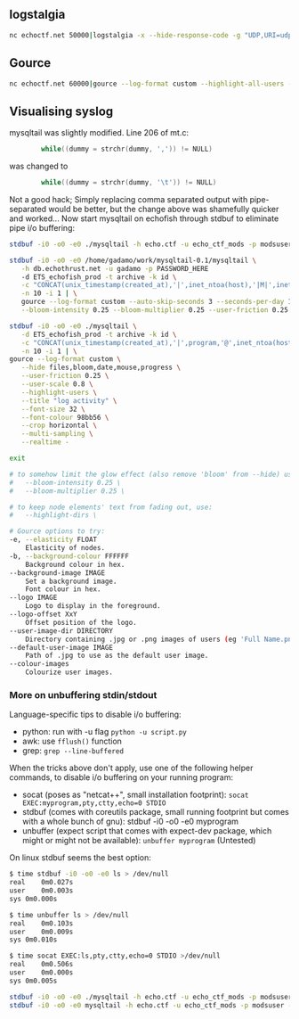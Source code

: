 ## logstalgia
```sh
nc echoctf.net 50000|logstalgia -x --hide-response-code -g "UDP,URI=udp?$,20" -g "TCP,URI=tcp?$,60" -g "ICMP,URI=icmp?$,20" -
```
## Gource
```sh
nc echoctf.net 60000|gource --log-format custom --highlight-all-users --realtime --multi-sampling --auto-skip-seconds 3 --seconds-per-day 1  -f -
```
## Visualising syslog

mysqltail was slightly modified. Line 206 of mt.c:

```c
        while((dummy = strchr(dummy, ',')) != NULL)
```

was changed to


```c
        while((dummy = strchr(dummy, '\t')) != NULL)
```

Not a good hack; Simply replacing comma separated output with pipe-separated would be better, but the change above was shamefully quicker and worked... Now start mysqltail on echofish through stdbuf to eliminate pipe i/o buffering:

```sh
stdbuf -i0 -o0 -e0 ./mysqltail -h echo.ctf -u echo_ctf_mods -p modsuser -d ets_ctf -t vtcpdump -k id -c gource -i 1 -n 1 | gource --log-format custom --highlight-all-users --realtime --multi-sampling --auto-skip-seconds 3 --seconds-per-day 1 -f -
```

```sh
stdbuf -i0 -o0 -e0 /home/gadamo/work/mysqltail-0.1/mysqltail \
   -h db.echothrust.net -u gadamo -p PASSWORD_HERE
   -d ETS_echofish_prod -t archive -k id \
   -c "CONCAT(unix_timestamp(created_at),'|',inet_ntoa(host),'|M|',inet_ntoa(host),'/',program,'/messages')" \
   -n 10 -i 1 | \
   gource --log-format custom --auto-skip-seconds 3 --seconds-per-day 1 --file-idle-time 1 --hide files \
   --bloom-intensity 0.25 --bloom-multiplier 0.25 --user-friction 0.25 --highlight-all-users --realtime -
```

```sh
stdbuf -i0 -o0 -e0 ./mysqltail \
   -d ETS_echofish_prod -t archive -k id \
   -c "CONCAT(unix_timestamp(created_at),'|',program,'@',inet_ntoa(host),'|A|','log/',inet_ntoa(host),'/',program,'/messages')" \
   -n 10 -i 1 | \
gource --log-format custom \
   --hide files,bloom,date,mouse,progress \
   --user-friction 0.25 \
   --user-scale 0.8 \
   --highlight-users \
   --title "log activity" \
   --font-size 32 \
   --font-colour 98bb56 \
   --crop horizontal \
   --multi-sampling \
   --realtime -

exit

# to somehow limit the glow effect (also remove 'bloom' from --hide) use:
#   --bloom-intensity 0.25 \
#   --bloom-multiplier 0.25 \

# to keep node elements' text from fading out, use:
#   --highlight-dirs \

# Gource options to try:
-e, --elasticity FLOAT
    Elasticity of nodes.
-b, --background-colour FFFFFF
    Background colour in hex.
--background-image IMAGE
    Set a background image.
    Font colour in hex.
--logo IMAGE
    Logo to display in the foreground.
--logo-offset XxY
    Offset position of the logo.
--user-image-dir DIRECTORY
    Directory containing .jpg or .png images of users (eg 'Full Name.png') to use as avatars.
--default-user-image IMAGE
    Path of .jpg to use as the default user image.
--colour-images
    Colourize user images.
```

### More on unbuffering stdin/stdout

Language-specific tips to disable i/o buffering:

* python: run with -u flag `python -u script.py`
* awk: use `fflush()` function
* grep: `grep --line-buffered`

When the tricks above don't apply, use one of the following helper commands, to disable i/o buffering on your running program:

* socat (poses as "netcat++", small installation footprint): `socat EXEC:myprogram,pty,ctty,echo=0 STDIO`
* stdbuf (comes with coreutils package, small running footprint but comes with a whole bunch of gnu): stdbuf -i0 -o0 -e0 myprogram
* unbuffer (expect script that comes with expect-dev package, which might or might not be available): `unbuffer myprogram` (Untested)

On linux stdbuf seems the best option:

```sh
$ time stdbuf -i0 -o0 -e0 ls > /dev/null
real	0m0.027s
user	0m0.003s
sys	0m0.000s

$ time unbuffer ls > /dev/null
real	0m0.103s
user	0m0.009s
sys	0m0.010s

$ time socat EXEC:ls,pty,ctty,echo=0 STDIO >/dev/null
real	0m0.506s
user	0m0.000s
sys	0m0.005s
```


```sh
stdbuf -i0 -o0 -e0 ./mysqltail -h echo.ctf -u echo_ctf_mods -p modsuser -d ets_ctf -t vtcpdump -k id -c gource -i 1 -n 1 | gource --log-format custom --highlight-all-users --realtime --multi-sampling --auto-skip-seconds 3 --seconds-per-day 1 -f -
stdbuf -i0 -o0 -e0 mysqltail -h echo.ctf -u echo_ctf_mods -p modsuser -d ets_ctf -t logstalgia -k id -c msg -i 1 -n 1 | logstalgia --sync -f
```
